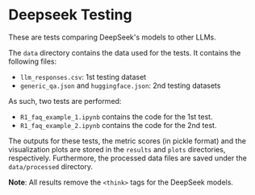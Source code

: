 # Deepseek Testing

These are tests comparing DeepSeek's models to other LLMs.

The `data` directory contains the data used for the tests. It contains the following files:
- `llm_responses.csv`: 1st testing dataset
- `generic_qa.json` and `huggingface.json`: 2nd testing datasets

As such, two tests are performed:
- `R1_faq_example_1.ipynb` contains the code for the 1st test.
- `R1_faq_example_2.ipynb` contains the code for the 2nd test.

The outputs for these tests, the metric scores (in pickle format) and the visualization plots are stored in the `results` and `plots` directories, respectively. Furthermore, the processed data files are saved under the `data/processed` directory.

**Note**: All results remove the `<think>` tags for the DeepSeek models.
